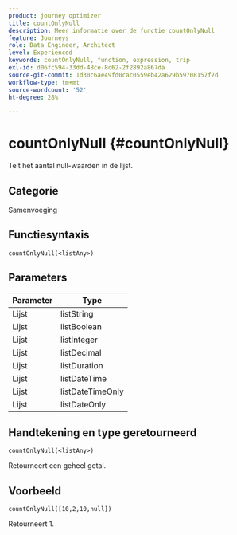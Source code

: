 ```yaml
---
product: journey optimizer
title: countOnlyNull
description: Meer informatie over de functie countOnlyNull
feature: Journeys
role: Data Engineer, Architect
level: Experienced
keywords: countOnlyNull, function, expression, trip
exl-id: d06fc594-33dd-48ce-8c62-2f2892a867da
source-git-commit: 1d30c6ae49fd0cac0559eb42a629b59708157f7d
workflow-type: tm+mt
source-wordcount: '52'
ht-degree: 28%

---
```


# countOnlyNull {#countOnlyNull}

Telt het aantal null-waarden in de lijst.

## Categorie

Samenvoeging

## Functiesyntaxis

`countOnlyNull(<listAny>)`

## Parameters

| Parameter | Type |
|-----------|------------------|
| Lijst | listString |
| Lijst | listBoolean |
| Lijst | listInteger |
| Lijst | listDecimal |
| Lijst | listDuration |
| Lijst | listDateTime |
| Lijst | listDateTimeOnly |
| Lijst | listDateOnly |

## Handtekening en type geretourneerd

`countOnlyNull(<listAny>)`

Retourneert een geheel getal.

## Voorbeeld

`countOnlyNull([10,2,10,null])`

Retourneert 1.
